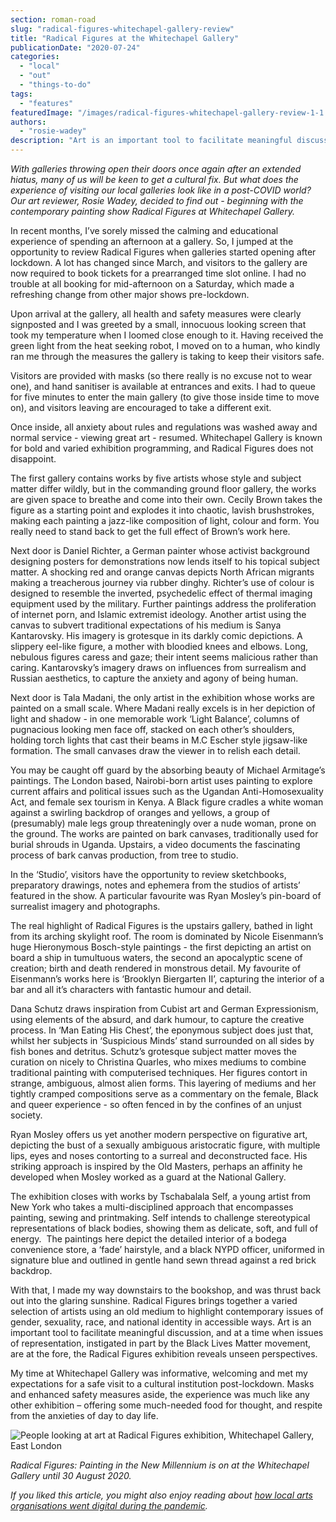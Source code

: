```yaml
---
section: roman-road
slug: "radical-figures-whitechapel-gallery-review"
title: "Radical Figures at the Whitechapel Gallery"
publicationDate: "2020-07-24"
categories: 
  - "local"
  - "out"
  - "things-to-do"
tags: 
  - "features"
featuredImage: "/images/radical-figures-whitechapel-gallery-review-1-1.jpg"
authors: 
  - "rosie-wadey"
description: "Art is an important tool to facilitate meaningful discussion, and at a time when issues of representation, instigated in part by the Black Lives Matter movement, are at the fore, Radical Figures reveals unseen perspectives."
---
```


_With galleries throwing open their doors once again after an extended hiatus, many of us will be keen to get a cultural fix. But what does the experience of visiting our local galleries look like in a post-COVID world? Our art reviewer, Rosie Wadey, decided to find out - beginning with the contemporary painting show Radical Figures at Whitechapel Gallery._

In recent months, I’ve sorely missed the calming and educational experience of spending an afternoon at a gallery. So, I jumped at the opportunity to review Radical Figures when galleries started opening after lockdown. A lot has changed since March, and visitors to the gallery are now required to book tickets for a prearranged time slot online. I had no trouble at all booking for mid-afternoon on a Saturday, which made a refreshing change from other major shows pre-lockdown.

Upon arrival at the gallery, all health and safety measures were clearly signposted and I was greeted by a small, innocuous looking screen that took my temperature when I loomed close enough to it. Having received the green light from the heat seeking robot, I moved on to a human, who kindly ran me through the measures the gallery is taking to keep their visitors safe.

Visitors are provided with masks (so there really is no excuse not to wear one), and hand sanitiser is available at entrances and exits. I had to queue for five minutes to enter the main gallery (to give those inside time to move on), and visitors leaving are encouraged to take a different exit.

Once inside, all anxiety about rules and regulations was washed away and normal service - viewing great art - resumed. Whitechapel Gallery is known for bold and varied exhibition programming, and Radical Figures does not disappoint.

The first gallery contains works by five artists whose style and subject matter differ wildly, but in the commanding ground floor gallery, the works are given space to breathe and come into their own. Cecily Brown takes the figure as a starting point and explodes it into chaotic, lavish brushstrokes, making each painting a jazz-like composition of light, colour and form. You really need to stand back to get the full effect of Brown’s work here.

Next door is Daniel Richter, a German painter whose activist background designing posters for demonstrations now lends itself to his topical subject matter. A shocking red and orange canvas depicts North African migrants making a treacherous journey via rubber dinghy. Richter’s use of colour is designed to resemble the inverted, psychedelic effect of thermal imaging equipment used by the military. Further paintings address the proliferation of internet porn, and Islamic extremist ideology. Another artist using the canvas to subvert traditional expectations of his medium is Sanya Kantarovsky. His imagery is grotesque in its darkly comic depictions. A slippery eel-like figure, a mother with bloodied knees and elbows. Long, nebulous figures caress and gaze; their intent seems malicious rather than caring. Kantarovsky’s imagery draws on influences from surrealism and Russian aesthetics, to capture the anxiety and agony of being human.

Next door is Tala Madani, the only artist in the exhibition whose works are painted on a small scale. Where Madani really excels is in her depiction of light and shadow - in one memorable work ‘Light Balance’, columns of pugnacious looking men face off, stacked on each other’s shoulders, holding torch lights that cast their beams in M.C Escher style jigsaw-like formation. The small canvases draw the viewer in to relish each detail.

You may be caught off guard by the absorbing beauty of Michael Armitage’s paintings. The London based, Nairobi-born artist uses painting to explore current affairs and political issues such as the Ugandan Anti-Homosexuality Act, and female sex tourism in Kenya. A Black figure cradles a white woman against a swirling backdrop of oranges and yellows, a group of (presumably) male legs group threateningly over a nude woman, prone on the ground. The works are painted on bark canvases, traditionally used for burial shrouds in Uganda. Upstairs, a video documents the fascinating process of bark canvas production, from tree to studio. 

In the ‘Studio’, visitors have the opportunity to review sketchbooks, preparatory drawings, notes and ephemera from the studios of artists’ featured in the show. A particular favourite was Ryan Mosley’s pin-board of surrealist imagery and photographs.

The real highlight of Radical Figures is the upstairs gallery, bathed in light from its arching skylight roof. The room is dominated by Nicole Eisenmann’s huge Hieronymous Bosch-style paintings - the first depicting an artist on board a ship in tumultuous waters, the second an apocalyptic scene of creation; birth and death rendered in monstrous detail. My favourite of Eisenmann’s works here is ‘Brooklyn Biergarten II’, capturing the interior of a bar and all it’s characters with fantastic humour and detail.

Dana Schutz draws inspiration from Cubist art and German Expressionism, using elements of the absurd, and dark humour, to capture the creative process. In ‘Man Eating His Chest’, the eponymous subject does just that, whilst her subjects in ‘Suspicious Minds’ stand surrounded on all sides by fish bones and detritus. Schutz’s grotesque subject matter moves the curation on nicely to Christina Quarles, who mixes mediums to combine traditional painting with computerised techniques. Her figures contort in strange, ambiguous, almost alien forms. This layering of mediums and her tightly cramped compositions serve as a commentary on the female, Black and queer experience - so often fenced in by the confines of an unjust society.

Ryan Mosley offers us yet another modern perspective on figurative art, depicting the bust of a sexually ambiguous aristocratic figure, with multiple lips, eyes and noses contorting to a surreal and deconstructed face. His striking approach is inspired by the Old Masters, perhaps an affinity he developed when Mosley worked as a guard at the National Gallery.

The exhibition closes with works by Tschabalala Self, a young artist from New York who takes a multi-disciplined approach that encompasses painting, sewing and printmaking. Self intends to challenge stereotypical representations of black bodies, showing them as delicate, soft, and full of energy.  The paintings here depict the detailed interior of a bodega convenience store, a ‘fade’ hairstyle, and a black NYPD officer, uniformed in signature blue and outlined in gentle hand sewn thread against a red brick backdrop.

With that, I made my way downstairs to the bookshop, and was thrust back out into the glaring sunshine. Radical Figures brings together a varied selection of artists using an old medium to highlight contemporary issues of gender, sexuality, race, and national identity in accessible ways. Art is an important tool to facilitate meaningful discussion, and at a time when issues of representation, instigated in part by the Black Lives Matter movement, are at the fore, the Radical Figures exhibition reveals unseen perspectives.

My time at Whitechapel Gallery was informative, welcoming and met my expectations for a safe visit to a cultural institution post-lockdown. Masks and enhanced safety measures aside, the experience was much like any other exhibition – offering some much-needed food for thought, and respite from the anxieties of day to day life.

![People looking at art at Radical Figures exhibition, Whitechapel Gallery, East London](/images/radical-figures-whitechapel-gallery-review-4-1-1024x683.jpg)

_Radical Figures: Painting in the New Millennium is on at the Whitechapel Gallery until 30 August 2020._

_If you liked this article, you might also enjoy reading about_ [_how local arts organisations went digital during the pandemic_](https://romanroadlondon.com/st-margarets-house-launches-reach-online-programme/)_._
